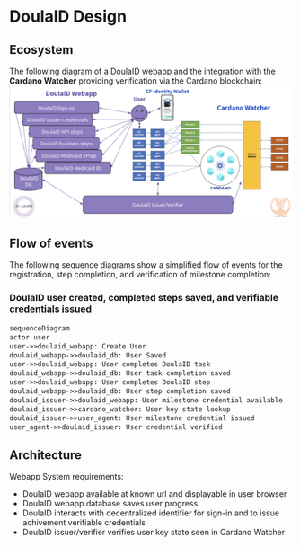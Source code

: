 # DoulaID Design

## Ecosystem
The following diagram of a DoulaID webapp and the integration with the **Cardano Watcher** providing verification via the Cardano blockchain:
![Ecosystem](DoulaID_Ecosystem.png)

## Flow of events
The following sequence diagrams show a simplified flow of events for the registration, step completion, and verification of milestone completion:

### DoulaID user created, completed steps saved, and verifiable credentials issued
```mermaid
sequenceDiagram
actor user
user->>doulaid_webapp: Create User
doulaid_webapp->>doulaid_db: User Saved
user->>doulaid_webapp: User completes DoulaID task
doulaid_webapp->>doulaid_db: User task completion saved
user->>doulaid_webapp: User completes DoulaID step
doulaid_webapp->>doulaid_db: User step completion saved
doulaid_issuer->>doulaid_webapp: User milestone credential available
doulaid_issuer->>cardano_watcher: User key state lookup
doulaid_issuer->>user_agent: User milestone credential issued
user_agent->>doulaid_issuer: User credential verified
```

## Architecture
Webapp System requirements:
* DoulaID webapp available at known url and displayable in user browser
* DoulaID webapp database saves user progress
* DoulaID interacts with decentralized identifier for sign-in and to issue achivement verifiable credentials 
* DoulaID issuer/verifier verifies user key state seen in Cardano Watcher
